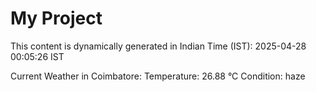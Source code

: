 # My Project

This content is dynamically generated in Indian Time (IST): 2025-04-28 00:05:26 IST


Current Weather in Coimbatore:
Temperature: 26.88 °C
Condition: haze
